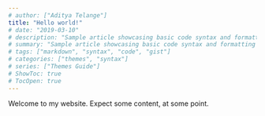 ```yaml
---
# author: ["Aditya Telange"]
title: "Hello world!"
# date: "2019-03-10"
# description: "Sample article showcasing basic code syntax and formatting for HTML elements."
# summary: "Sample article showcasing basic code syntax and formatting for HTML elements."
# tags: ["markdown", "syntax", "code", "gist"]
# categories: ["themes", "syntax"]
# series: ["Themes Guide"]
# ShowToc: true
# TocOpen: true
---
```


Welcome to my website. Expect some content, at some point.
